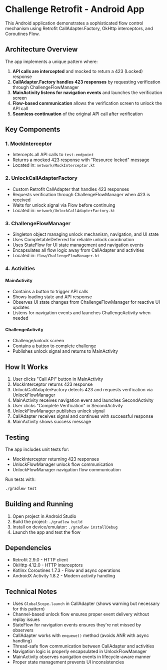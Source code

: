 # Challenge Retrofit - Android App

This Android application demonstrates a sophisticated flow control mechanism using Retrofit CallAdapter.Factory, OkHttp interceptors, and Coroutines Flow.

## Architecture Overview

The app implements a unique pattern where:

1. **API calls are intercepted** and mocked to return a 423 (Locked) response
2. **CallAdapter.Factory handles 423 responses** by requesting verification through ChallengeFlowManager
3. **MainActivity listens for navigation events** and launches the verification screen
4. **Flow-based communication** allows the verification screen to unlock the API call
5. **Seamless continuation** of the original API call after verification

## Key Components

### 1. MockInterceptor
- Intercepts all API calls to `test-endpoint`
- Returns a mocked 423 response with "Resource locked" message
- Located in: `network/MockInterceptor.kt`

### 2. UnlockCallAdapterFactory
- Custom Retrofit CallAdapter that handles 423 responses
- Requests verification through ChallengeFlowManager when 423 is received
- Waits for unlock signal via Flow before continuing
- Located in: `network/UnlockCallAdapterFactory.kt`

### 3. ChallengeFlowManager
- Singleton object managing unlock mechanism, navigation, and UI state
- Uses CompletableDeferred for reliable unlock coordination
- Uses StateFlow for UI state management and navigation events
- Encapsulates all flow logic away from CallAdapter and activities
- Located in: `flow/ChallengeFlowManager.kt`

### 4. Activities

#### MainActivity
- Contains a button to trigger API calls
- Shows loading state and API response
- Observes UI state changes from ChallengeFlowManager for reactive UI updates
- Listens for navigation events and launches ChallengeActivity when needed

#### ChallengeActivity
- Challenge/unlock screen
- Contains a button to complete challenge
- Publishes unlock signal and returns to MainActivity

## How It Works

1. User clicks "Call API" button in MainActivity
2. MockInterceptor returns 423 response
3. UnlockCallAdapterFactory detects 423 and requests verification via UnlockFlowManager
4. MainActivity receives navigation event and launches SecondActivity
5. User clicks "Complete Verification" in SecondActivity
6. UnlockFlowManager publishes unlock signal
7. CallAdapter receives signal and continues with successful response
8. MainActivity shows success message

## Testing

The app includes unit tests for:
- MockInterceptor returning 423 responses
- UnlockFlowManager unlock flow communication
- UnlockFlowManager navigation flow communication

Run tests with:
```bash
./gradlew test
```

## Building and Running

1. Open project in Android Studio
2. Build the project: `./gradlew build`
3. Install on device/emulator: `./gradlew installDebug`
4. Launch the app and test the flow

## Dependencies

- Retrofit 2.9.0 - HTTP client
- OkHttp 4.12.0 - HTTP interceptors
- Kotlinx Coroutines 1.7.3 - Flow and async operations
- AndroidX Activity 1.8.2 - Modern activity handling

## Technical Notes

- Uses `GlobalScope.launch` in CallAdapter (shows warning but necessary for this pattern)
- Channel-based unlock flow ensures proper event delivery without replay issues
- StateFlow for navigation events ensures they're not missed by observers
- CallAdapter works with `enqueue()` method (avoids ANR with async handling)
- Thread-safe flow communication between CallAdapter and activities
- Navigation logic is properly encapsulated in UnlockFlowManager
- MainActivity observes navigation events in lifecycle-aware manner
- Proper state management prevents UI inconsistencies
